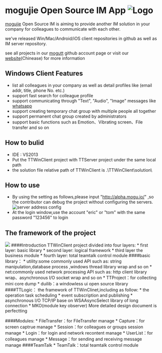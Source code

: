 # mogujie Open Source IM App  ![Logo](https://avatars2.githubusercontent.com/u/8542441?v=2&s=200)

[mogujie](http://www.mogujie.com) Open Source IM is aiming to provide another IM solution in your company for colleagues to communicate with each other. 

we've released Win/Mac/Android/iOS  client repositories in github as well as IM server repository.

see all projects in our [mogutt](https://github.com/mogutt) github account page or visit our [website](http://tt.mogu.io/)(Chinease) for more information

## Windows Client Features
* list all colleagues in your company as well as detail profiles like (email addr, title, phone No. etc.)
* support fast search for colleague profile
* support communicating through "Text", "Audio", "Image" messages like [whatsapp](http://www.whatsapp.com/) 
* support creating temporary chat group with multiple people all together
* support permanent chat group created by administrators
* support basic functions such as Emotion、Vibrating screen、File transfer and so on

## How to bulid
* IDE : VS2013
* Put the TTWinClient project with TTServer project under the same local path
* the solution file relative path of TTWinClient is .\TTWinClient\solution\

## How to use
* By using the setting as follows,please input "http://alpha.mogu.io/" ,so the contributor can debug the project without configuring the servers.
  ![server address config](http://s7.mogucdn.com/b7/pic/141011/8dxwb_ieygmmjymm3dinlemmytambqgiyde_300x120.jpg_468x468.jpg)
* At the login window,use the account "eric" or "tom" with the same password "123456" to login

## The framework of the project
![](http://s8.mogucdn.com/b7/pic/140928/nb8ca_ieydonjsge2tmmrzmmytambqgiyde_803x546.jpg)
####Introduction
    TTWinClient project divided into four layers:
    * first layer:  basic library
    * second layer: logical framework
    * third layer   the business module
    * fourth layer: total teamtalk control module
####basic library：
    * utility:some commonly used API such as: string manipulation,database process ,windows thread library wrap and so on
    * net:commonly used network processing API such as: http client library wrap、asynchronous I/O socket wrap and so on
    * TTProject：for collecting mini core dump
    * duilib：a windowless ui open source library
####TTLogic：
    the framework of TTWinClinet,including as follow:
    * the operation task scheduling 
    * event subscription and publishing
    * asynchronous I/O TCP/IP base on WSAAsyncSelect library of long connection
    * MKO(module key observer) 
    More detailed design document is perfectting

####Modules:
    * FileTransfer：for FileTransfer manage
    * Capture：for screen captrue manage
    * Session：for colleagues or groups session manage
    * Login：for login and network recontent manage
    * UserList：for colleagues manage
    * Message：for sending and receiving message manage
####TeamTalk
    * TeamTalk：total teamtalk control module
    
    
